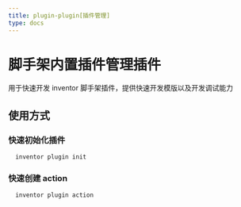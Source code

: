 ```yaml
---
title: plugin-plugin[插件管理]
type: docs
---
```


# 脚手架内置插件管理插件
用于快速开发 inventor 脚手架插件，提供快速开发模版以及开发调试能力

## 使用方式
### 快速初始化插件
```
  inventor plugin init
```

### 快速创建 action
```
  inventor plugin action
```
